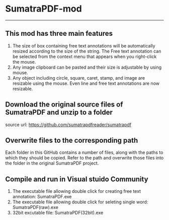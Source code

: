 # SumatraPDF-mod
----------------------------------------------------------------------------------------------------------------------------------------------
This mod has three main features
-----------------------------------------------------------------------------------------------------------------------------------------------
1) The size of box containing free text annotations will be automatically resized according to the size of the string. The Free text annotation can be selected from the context menu that appears when you right-click the mouse. 
2) Any image clipboard can be pasted and their size is adjustable by using mouse.
3) Any object including circle, square, caret, stamp, and image are resizable using the mouse. Even line and free text annotations are now resizable.


Download the original source files of SumatraPDF and unzip to a folder
----------------------------------------------------------------------------------------------------------------------------------------------
source url: https://github.com/sumatrapdfreader/sumatrapdf

Overwrite files to the corresponding path
-----------------------------------------------------------------------------------------------------------------------------------------------
Each folder in this GitHub contains a number of files, along with the paths to which they should be copied. Refer to the path and overwrite those files into the folder in the original SumatraPDF project.

Compile and run in Visual stuido Community
-----------------------------------------------------------------------------------------------------------------------------------------------
1) The executable file allowing double click for creating free text annotation: SumatraPDF.exe
2) The executable file allowing double click for seleting single word: SumatraPDF(raw).exe
3) 32bit excutable file: SumatraPDF(32bit).exe



